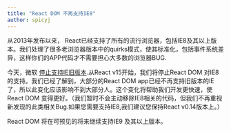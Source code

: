 ```yaml
---
title: "React DOM 不再支持IE8"
author: spicyj
---
```


从2013年发布以来， React已经支持了所有的流行浏览器，包括IE8及其以上版本。我们处理了很多老浏览器版本中的quirks模式，使其标准化，包括事件系统差异，这样你们的APP代码才不需要担心大多数的浏览器BUG.

今天，微软 [停止支持IE旧版本](https://www.microsoft.com/en-us/WindowsForBusiness/End-of-IE-support).从React v15开始，我们将停止React DOM 对IE8的支持。我们已经了解到，大部分的React DOM app已经不再支持旧版本的IE了，所以此变化应该影响不到大部分人。这个变化将帮助我们开发更快速，使React DOM 变得更好。（我们暂时不会主动移除IE8相关的代码，但我们不再重视新发现的此类相关Bug.如果您需要支持IE8,我们建议您保持React v0.14版本上。）

React DOM 将在可预见的将来继续支持IE9 及其以上版本。

